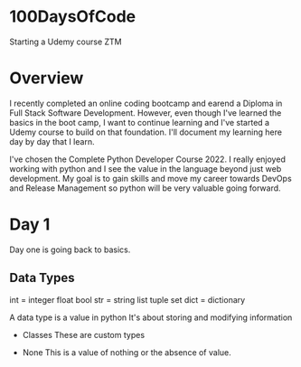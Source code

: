 # 100DaysOfCode
Starting a Udemy course ZTM

# Overview
I recently completed an online coding bootcamp and earend a Diploma in Full Stack Software Development. However, even though I've learned the basics in the boot camp, I want to continue learning and I've started a Udemy course to build on that foundation. 
I'll document my learning here day by day that I learn. 

I've chosen the Complete Python Developer Course 2022. I really enjoyed working with python and I see the value in the language beyond just web development. 
My goal is to gain skills and move my career towards DevOps and Release Management so python will be very valuable going forward. 

# Day 1
Day one is going back to basics. 

## Data Types
int = integer 
float 
bool
str = string
list 
tuple
set
dict = dictionary

A data type is a value in python
It's about storing and modifying information

* Classes
These are custom types

* None
This is a value of nothing or the absence of value.

